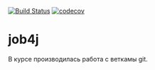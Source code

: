 [![Build Status](https://travis-ci.org/svedentsov/job4j.svg?branch=master)](https://travis-ci.org/svedentsov/job4j)
[![codecov](https://codecov.io/gh/svedentsov/job4j/branch/master/graph/badge.svg)](https://codecov.io/gh/svedentsov/job4j)
# job4j

В курсе производилась работа с веткамы git.